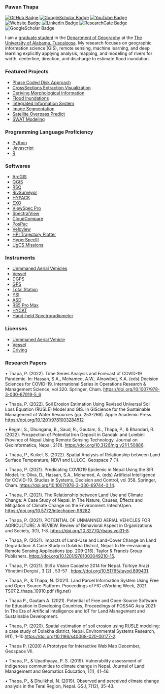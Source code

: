 
### Pawan Thapa

[![GitHub Badge](https://img.shields.io/github/followers/thapawan?style=social)](https://github.com/thapawan?tab=followers)
[![GoogleScholar Badge](https://img.shields.io/badge/Google-Scholar-black)](https://scholar.google.com/citations?user=6U3EubEAAAAJ&hl=en)
[![YouTube Badge](https://img.shields.io/badge/My-YouTube-red)](https://www.youtube.com/channel/UC_vjUMpU3Ca5XcbBVanBCnA)
[![Website Badge](https://img.shields.io/badge/Personal-Website-green)](https://thapawan.github.io/)
[![LinkedIn Badge](https://img.shields.io/badge/My-LinkedIn-blue)](https://www.linkedin.com/in/pawan-thapa-916aa360)
[![ResearchGate Badge](https://img.shields.io/badge/Research-Gate-green)](https://www.researchgate.net/profile/Pawan-Thapa-2)
![GoogleScholar Badge](https://visitor-badge.laobi.icu/badge?page_id=thapawan.github.io)


I am a [graduate student](https://geography.ua.edu/graduate-student/thapa-pawan/) in the [Department of Geography](https://geography.ua.edu/) at the [The University of Alabama, Tuscaloosa](https://www.ua.edu/). My research focuses on geographic information science (GIS), remote sensing, machine learning, and deep learning explicitly applying analysis, mapping, and modeling of rivers for width, centerline, direction, and discharge to estimate flood inundation. 

### Featured Projects
- [Phase Coded Disk Approach](https://github.com/thapawan/PhaseCodedDisk)
- [CrossSections Extraction Visualization](https://github.com/thapawan/CrossSectionsExtractionVisualization)
- [Deriving Morphological Information](https://github.com/thapawan/Deriving-Morphological-Information)
- [Flood Inundations](https://github.com/thapawan/Flood-Inundations)
- [Integrated Information System](https://github.com/thapawan/IntegratedInformationSystem)
- [Image Segmentation](https://github.com/thapawan/ImageSegmentation)
- [Satellite Overpass Predict](https://github.com/thapawan/SatelliteOverpassPredict)
- [SWAT Modeling](https://github.com/thapawan/SWATModeling)

### Programming Language Proficiency
- [Python](https://docs.python.org/3/library/idle.html)
- [Javascript](https://developer.mozilla.org/en-US/docs/Web/javascript)
- [R]()
  
### Softwares
- [ArcGIS](https://www.esri.com/en-us/arcgis/products/arcgis-pro/resources)
- [QGIS]()
- [RSQ]()
- [RivSurveyor]()
- [HYPACK]()
- [EXO]()
- [ViewSpec Pro]()
- [SpectralView]()
- [CloudCompare]()
- [PosPac]()
- [Veloview]()
- [HPI Trajectory Plotter]()
- [HyperSpecIII]()
- [UgCS Missions]()
  
### Instruments 
- [Unmmaned Aerial Vehicles]()
- [Vessel]()
- [DGPS]()
- [GPS]()
- [Total Station]()
- [YSI]()
- [ASD]()
- [RS5 Pro Max]()
- [HYCAT]()
- [Hand-held Spectroradiometer]()
  

### Licenses
- [Unmmaned Aerial Vehicle](https://www.esri.com/en-us/arcgis/products/arcgis-pro/resources)
- [Vessel](https://www.esri.com/en-us/arcgis/products/arcgis-pro/resources)
- [Driving](https://www.esri.com/en-us/arcgis/products/arcgis-pro/resources)

### Research Papers
 
•	Thapa, P. (2022). Time Series Analysis and Forecast of COVID-19 Pandemic. In: Hassan, S.A., Mohamed, A.W., Alnowibet, K.A. (eds) Decision Sciences for COVID-19. International Series in Operations Research & Management Science, vol 320. Springer, Cham. https://doi.org/10.1007/978-3-030-87019-5_6

•	Thapa, P. (2022). Soil Erosion Estimation Using Revised Universal Soil Loss Equation (RUSLE) Model and GIS. In GIScience for the Sustainable Management of Water Resources (pp. 253-266). Apple Academic Press. https://doi.org/10.1201/9781003284512

•	Regmi, S., Dhungana, B., Saud, R., Gautam, S., Thapa, P., & Bhandari, R. (2022). Prospection of Potential Iron Deposit in Gandaki and Lumbini Province of Nepal Using Remote Sensing Technology. Journal on Geoinformatics, Nepal, 21(1). https://doi.org/10.3126/njg.v21i1.50886.

•	Thapa, P., Kuikel, S. (2022). Spatial Analysis of Relationship between Land Surface Temperature, NDVI and LULCC. Geospace 7 (1).

•	Thapa, P. (2021). Predicating COVID19 Epidemic in Nepal Using the SIR Model. In: Oliva, D., Hassan, S.A., Mohamed, A. (eds) Artificial Intelligence for COVID-19. Studies in Systems, Decision and Control, vol 358. Springer, Cham. https://doi.org/10.1007/978-3-030-69744-0_14.

•	Thapa, P. (2021). The Relationship between Land Use and Climate Change: A Case Study of Nepal. In The Nature, Causes, Effects and Mitigation of Climate Change on the Environment. IntechOpen. https://doi.org/10.5772/intechopen.98282.

•	Thapa, P. (2021). POTENTIAL OF UNMANNED AERIAL VEHICLES FOR AGRICULTURE: A REVIEW. Review of Behavioral Aspect in Organizations and Society, 3(1), 1-8. https://doi.org/10.32770/rbaos.vol31-8.

•	Thapa, P. (2021). Impacts of Land-Use and Land-Cover Change on Land Degradation: A Case Study in Dolakha District, Nepal. In Re-envisioning Remote Sensing Applications (pp. 209-216). Taylor & Francis Group Publishers. https://doi.org/10.1201/9781003049210-15.

•	Thapa, P. (2021). Still a Vision Cadastre 2014 for Nepal. Türkiye Arazi Yönetimi Dergisi , 3 (2) , 53-57 . https://doi.org/10.51765/tayod.899431.

•	Thapa, P., & Thapa, N. (2021). Land Parcel Information System Using Free and Open-Source Platform. Proceedings of FIG eWorking Week, 2021. TS07.2_thapa_10910.pdf (fig.net)

•	Thapa P., Gautam A. (2021). Potential of Free and Open-Source Software for Education in Developing Countries, Proceedings of FOSS4G Asia 2021: In The Era of Artificial Intelligence and IoT for Land Management and Sustainable Development.

•	Thapa, P. (2020). Spatial estimation of soil erosion using RUSLE modeling: a case study of Dolakha district, Nepal. Environmental Systems Research, 9(1), 1-10 https://doi.org/10.1186/s40068-020-00177-2.

•	Thapa P, (2020) A Prototype for Interactive Web Map December, Geospace VII. 

•	Thapa, P., & Upadhyaya, P. S. (2019). Vulnerability assessment of indigenous communities to climate change in Nepal. Journal of Land Management and Geomatics Education, 1(1), 41-46.

•	Thapa, P., & Dhulikhel, N. (2019). Observed and perceived climate change analysis in the Terai Region, Nepal. GSJ, 7(12), 35-43.




